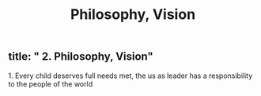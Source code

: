 ﻿---
title: '2. Philosophy, Vision'
---
## title: \" 2. Philosophy, Vision\"

1\. Every child deserves full needs met, the us as leader has a
responsibility to the people of the world

